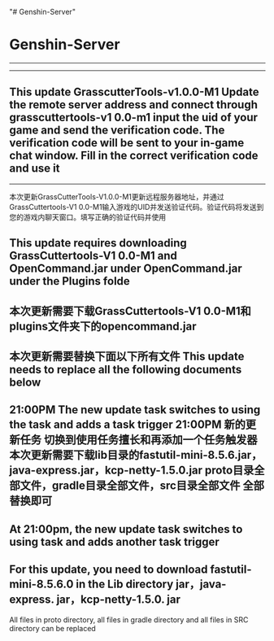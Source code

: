 "# Genshin-Server" 
# Genshin-Server
-----------------------------------------------------------------------------------------------
-----------------------------------------------------------------------------------------------
This update GrasscutterTools-v1.0.0-M1 Update the remote server address and connect through grasscuttertools-v1 0.0-m1 input the uid of your game and send the verification code. The verification code will be sent to your in-game chat window. Fill in the correct verification code and use it
-----------------------------------------------------------------------------------------------
-----------------------------------------------------------------------------------------------
本次更新GrassCutterTools-V1.0.0-M1更新远程服务器地址，并通过GrassCuttertools-V1 0.0-M1输入游戏的UID并发送验证代码。验证代码将发送到您的游戏内聊天窗口。填写正确的验证代码并使用

This update requires downloading GrassCuttertools-V1 0.0-M1 and OpenCommand.jar under OpenCommand.jar under the Plugins folde
-----------------------------------------------------------------------------------------------
本次更新需要下载GrassCuttertools-V1 0.0-M1和plugins文件夹下的opencommand.jar
------------------------------------------------------------------------------------------------
本次更新需要替换下面以下所有文件
This update needs to replace all the following documents below
------------------------------------------------------------------------------------------------
21:00PM The new update task switches to using the task and adds a task trigger
21:00PM 新的更新任务 切换到使用任务擅长和再添加一个任务触发器
本次更新需要下载lib目录的fastutil-mini-8.5.6.jar，java-express.jar，kcp-netty-1.5.0.jar
proto目录全部文件，gradle目录全部文件，src目录全部文件 全部替换即可
------------------------------------------------------------------------------------------------
At 21:00pm, the new update task switches to using task and adds another task trigger
------------------------------------------------------------------------------------------------
For this update, you need to download fastutil-mini-8.5.6.0 in the Lib directory jar，java-express. jar，kcp-netty-1.5.0. jar
------------------------------------------------------------------------------------------------
All files in proto directory, all files in gradle directory and all files in SRC directory can be replaced

